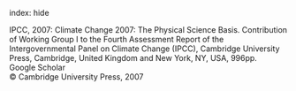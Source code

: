 index: hide

<div class="Citation">

  <div class="Citation-body">
    <div class="Citation-text">IPCC, 2007: <span class="Article-bookTitle">Climate Change 2007: The Physical Science Basis. Contribution of Working Group I to the Fourth Assessment Report of the Intergovernmental Panel on Climate Change (IPCC), </span>Cambridge University Press, Cambridge, United Kingdom and New York, NY, USA, 996pp.</div>
    <div class="Citation-links">
      <div class="CitationLink" data-href="https://scholar.google.com/scholar?q=Climate+Change+2007%3A+The+Physical+Science+Basis.+Contribution+of+Working+Group+I+to+the+Fourth+Assessment+Report+of+the+Intergovernmental+Panel+on+Climate+Change+%28IPCC%29">
        <div class="CitationLink-icon CitationLink-Scholar"></div>
        <div class="CitationLink-text">Google Scholar</div>
      </div>
    </div>
  </div>
</div>


<div class="Citation-copy">
&copy; Cambridge University Press, 2007
</div>